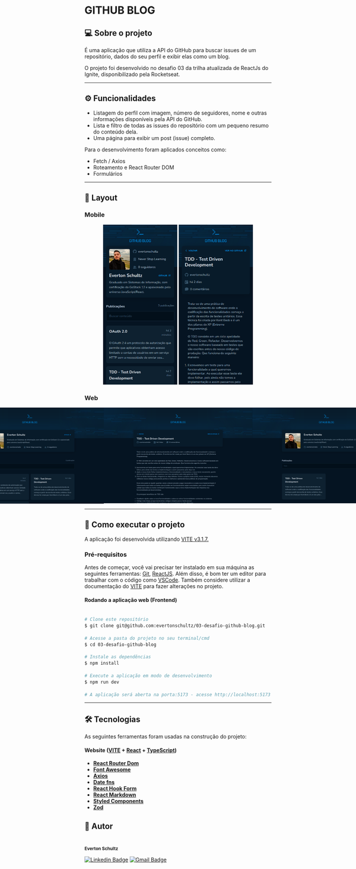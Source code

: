 # GITHUB BLOG

## 💻 Sobre o projeto

É uma aplicação que utiliza a API do GitHub para buscar issues de um repositório, dados do seu perfil e exibir elas como um blog.

O projeto foi desenvolvido no desafio 03 da trilha atualizada de ReactJs do Ignite, disponibilizado pela Rocketseat.

---

## ⚙️ Funcionalidades

- Listagem do perfil com imagem, número de seguidores, nome e outras informações disponíveis pela API do GitHub.
- Lista e filtro de todas as issues do repositório com um pequeno resumo do conteúdo dela.
- Uma página para exibir um post (issue) completo.

Para o desenvolvimento foram aplicados conceitos como:
- Fetch / Axios
- Roteamento e React Router DOM
- Formulários

---

## 🎨 Layout

### Mobile

<p align="center">
  <img alt="GithubBlog" title="#GithubBlog" src="./src/assets/blog/mobile-posts.png" width="200px">

  <img alt="GithubBlog" title="#GithubBlog" src="./src/assets/blog/mobile-post.png" width="200px">
</p>

### Web

<p align="center" style="display: flex; align-items: flex-start; justify-content: center;">
  <img alt="GithubBlog" title="#GithubBlog" src="./src/assets/blog/web-posts.png" width="400px">

  <img alt="GithubBlog" title="#GithubBlog" src="./src/assets/blog/web-post.png" width="400px">

  <img alt="GithubBlog" title="#GithubBlog" src="./src/assets/blog/web-posts-search.png" width="400px">
</p>

---

## 🚀 Como executar o projeto
A aplicação foi desenvolvida utilizando [VITE v3.1.7.](https://vitejs.dev/)

### Pré-requisitos
Antes de começar, você vai precisar ter instalado em sua máquina as seguintes ferramentas: [Git](https://git-scm.com), [ReactJS](https://reactjs.org/). Além disso, é bom ter um editor para trabalhar com o código como [VSCode](https://code.visualstudio.com/). Também considere utilizar a documentação do [VITE](https://vitejs.dev/) para fazer alterações no projeto.

#### Rodando a aplicação web (Frontend)
```bash

# Clone este repositório
$ git clone git@github.com:evertonschultz/03-desafio-github-blog.git

# Acesse a pasta do projeto no seu terminal/cmd
$ cd 03-desafio-github-blog

# Instale as dependências
$ npm install

# Execute a aplicação em modo de desenvolvimento
$ npm run dev

# A aplicação será aberta na porta:5173 - acesse http://localhost:5173

```

---

## 🛠 Tecnologias
As seguintes ferramentas foram usadas na construção do projeto:

#### **Website**  ([VITE](https://vitejs.dev/)  +  [React](https://reactjs.org/)  +  [TypeScript](https://www.typescriptlang.org/))

-   **[React Router Dom](https://reactrouter.com/en/main)**
-   **[Font Awesome](https://fontawesome.com/docs/web/use-with/react/)**
-   **[Axios](https://axios-http.com/ptbr/docs/intro)**
-   **[Date fns](https://date-fns.org/)**
-   **[React Hook Form](https://react-hook-form.com/)**
-   **[React Markdown](https://github.com/remarkjs/react-markdown)**
-   **[Styled Components](https://styled-components.com/)**
-   **[Zod](https://github.com/colinhacks/zod)**

## 🦸 Autor
<img style="border-radius: 50%;" src="https://avatars.githubusercontent.com/u/19807265?v=4" width="100px;" alt=""/>
 <br />
 <sub><b>Everton Schultz</b></sub></a>
 <br />

[![Linkedin Badge](https://img.shields.io/badge/-Everton-blue?style=flat-square&logo=Linkedin&logoColor=white&link=https://www.linkedin.com/in/https://www.linkedin.com/in/%C3%A9verton-schultz-824a1612b/)](https://www.linkedin.com/in/https://www.linkedin.com/in/%C3%A9verton-schultz-824a1612b/)
[![Gmail Badge](https://img.shields.io/badge/-evertonf.m.schultz98@gmail.com-c14438?style=flat-square&logo=Gmail&logoColor=white&link=mailto:evertonf.m.schultz98@gmail.com)](mailto:evertonf.m.schultz98@gmail.com)
